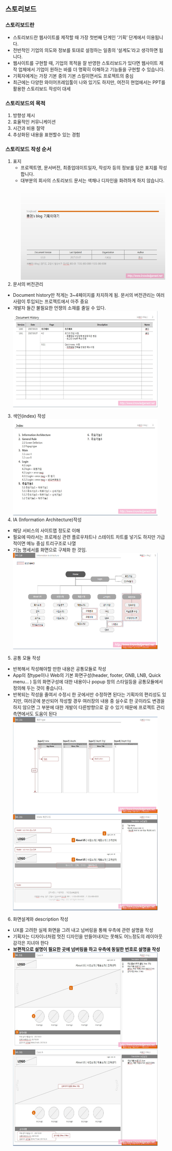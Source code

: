 ## 스토리보드

### 스토리보드란
- 스토리보드란 웹사이트를 제작할 때 가장 첫번째 단계인 ‘기획’ 단계에서 이용됩니다. 
- 전반적인 기업의 의도와 정보를 토대로 설정하는 일종의 ‘설계도’라고 생각하면 됩니다. 
- 웹사이트를 구현할 때, 기업의 목적을 잘 반영한 스토리보드가 있다면 웹사이트 제작 업체에서 기업이 원하는 바를 더 명확히 이해하고 기능들을 구현할 수 있습니다.
- 기획자에게는 가장 기본 중의 기본 스킬이면서도 프로젝트의 중심
- 최근에는 다양한 와이어프레임툴이 나와 있기도 하지만, 여전히 현업에서는 PPT를 활용한 스토리보드 작성이 대세
### 스토리보드의 목적
1. 방향성 제시
2. 효율적인 커뮤니케이션
3. 시간과 비용 절약
4. 추상화된 내용을 표현할수 있는 경험
​
### 스토리보드 작성 순서
1. 표지
   - 프로젝트명, 문서버전, 최종업데이트일자, 작성자 등의 정보를 담은 표지를 작성합니다.
   - 대부분의 회사의 스토리보드 문서는 색채나 디자인을 화려하게 하지 않습니다.
     <img src="/프로젝트/image/story_img_1.jpg" width="450px" height="300px"  alt="RubberDuck"></img><br/>
2. 문서의 버전관리
  - Document history만 적게는 3~4페이지를 차지하게 됨. 문서의 버전관리는 여러사람이 투입되는 프로젝트에서 아주 중요
  - 개발자 들간 불필요한 언쟁의 소재를 줄일 수 있다.   
   <img src="/프로젝트/image/story_img_2.jpg" width="450px" height="300px"  alt="RubberDuck"></img><br/>
3. 색인(index) 작성   
   <img src="/프로젝트/image/story_img_3.jpg" width="450px" height="300px"  alt="RubberDuck"></img><br/>
4. IA (Information Architecture)작성
  - 해당 서비스의 사이트맵 정도로 이해
  - 필요에 따라서는 프로제싱 관련 플로우챠트나 스테이트 차트를 넣기도 하지만 가급적이면 메뉴 중심 트리구조로 나열
  - 기늠 명세서를 화면으로 구체화 한 것임.
   <img src="/프로젝트/image/story_img_4.jpg" width="450px" height="300px"  alt="RubberDuck"></img><br/>
5. 공통 모듈 작성
  - 반복해서 작성해야할 만한 내용은 공통모듈로 작성
  - App의 창type이나 Web의 기본 화면구성(header, footer, GNB, LNB, Quick menu... ) 등의 화면구성에 대한 내용이나 popup 창의 스타일등을 공통모듈에서 정의해 두는 것이 좋습니다.
  - 반복되는 작성을 줄여서 수정시 한 곳에서만 수정하면 된다는 기획자의 편리성도 있지만, 여러곳에 분산되어 작성할 경우 여러장의 내용 중 실수로 한 곳이라도 변경을 하지 않으면 그 부분에 대한 개발이 다른방향으로 갈 수 있기 때문에 프로젝트 관리측면에서도 도움이 된다
   <img src="/프로젝트/image/story_img_5.jpg" width="450px" height="300px"  alt="RubberDuck"></img><br/>
   <img src="/프로젝트/image/story_img_6.jpg" width="450px" height="300px"  alt="RubberDuck"></img><br/>
6. 화면설계와 description 작성
  - UX를 고려한 실제 화면을 그려 내고 넘버링을 통해 우측에 관련 설명을 작성
  - 기획자는 디자이너처럼 멋진 디자인을 만들어내지는 못해도 어느정도의 레이아웃 감각은 지녀야 한다
  - __보편적으로 설명이 필요한 곳에 넘버링을 하고 우측에 동일한 번호로 설명을 작성__
<img src="/프로젝트/image/story_img_7.jpg" width="450px" height="300px"  alt="RubberDuck"></img><br/>
<img src="/프로젝트/image/story_img_8.jpg" width="450px" height="300px"  alt="RubberDuck"></img><br/>
